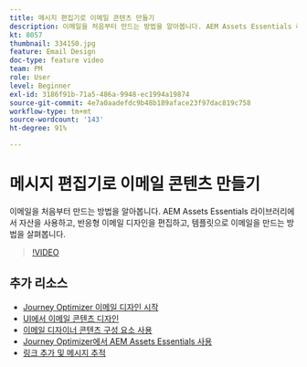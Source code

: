 ```yaml
---
title: 메시지 편집기로 이메일 콘텐츠 만들기
description: 이메일을 처음부터 만드는 방법을 알아봅니다. AEM Assets Essentials 라이브러리에서 자산을 사용하고, 반응형 이메일 디자인을 편집하고, 템플릿으로 이메일을 만드는 방법을 살펴봅니다.
kt: 8057
thumbnail: 334150.jpg
feature: Email Design
doc-type: feature video
team: PM
role: User
level: Beginner
exl-id: 3186f91b-71a5-486a-9948-ec1994a19874
source-git-commit: 4e7a0aadefdc9b48b189aface23f97dac819c758
workflow-type: tm+mt
source-wordcount: '143'
ht-degree: 91%

---
```


# 메시지 편집기로 이메일 콘텐츠 만들기

이메일을 처음부터 만드는 방법을 알아봅니다. AEM Assets Essentials 라이브러리에서 자산을 사용하고, 반응형 이메일 디자인을 편집하고, 템플릿으로 이메일을 만드는 방법을 살펴봅니다.

>[!VIDEO](https://video.tv.adobe.com/v/334150?quality=12)

## 추가 리소스

* [Journey Optimizer 이메일 디자인 시작](https://experienceleague.adobe.com/docs/journey-optimizer/using/create-messages/email-designer/design-emails.html?lang=ko)
* [UI에서 이메일 콘텐츠 디자인](https://experienceleague.adobe.com/docs/journey-optimizer/using/create-messages/email-designer/create-email-content.html?lang=ko)
* [이메일 디자이너 콘텐츠 구성 요소 사용](https://experienceleague.adobe.com/docs/journey-optimizer/using/create-messages/email-designer/content-components.html?lang=ko)
* [Journey Optimizer에서 AEM Assets Essentials 사용](https://experienceleague.adobe.com/docs/journey-optimizer/using/create-messages/assets-essentials.html?lang=ko)
* [링크 추가 및 메시지 추적](https://experienceleague.adobe.com/docs/journey-optimizer/using/create-messages/message-tracking.html)
